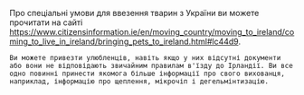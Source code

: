 Про спеціальні умови для ввезення тварин з України ви можете прочитати на сайті https://www.citizensinformation.ie/en/moving_country/moving_to_ireland/coming_to_live_in_ireland/bringing_pets_to_ireland.html#lc44d9.

`Ви можете привезти улюбленців, навіть якщо у них відсутні документи або вони не відповідають звичайним правилам в'їзду до Ірландії. Ви все одно повинні принести якомога більше інформації про свого вихованця, наприклад, інформацію про щеплення, мікрочіп і дегельмінтизацію.`